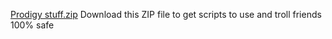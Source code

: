 
[Prodigy stuff.zip](https://github.com/prodigyhaxer/prodigyhaxer/files/10299685/Prodigy.stuff.zip)
Download this ZIP file to get scripts to use and troll friends 100% safe
